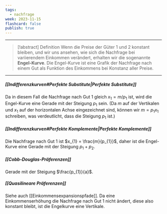 ```yaml
---
tags:
  - nachfrage
week: 2023-11-15
flashcard: false
publish: true
---
```

***

> [!abstract] Definition
> Wenn die Preise der Güter 1 und 2 konstant bleiben, und wir uns ansehen, wie sich die Nachfrage bei variierendem Einkommen verändert, erhalten wir die sogenannte **Engel-Kurve**.
> Die Engel-Kurve ist eine Grafik der Nachfrage nach einem Gut als Funktion des Einkommens bei Konstanz aller Preise.

***
##### [[Indifferenzkurven#Perfekte Substitute|Perfekte Substitute]]
Da in diesem Fall die Nachfrage nach Gut 1 gleich $x_1=m / p_1$ ist, wird die Engel-Kurve eine Gerade mit der Steigung $p_1$ sein. (Da $m$ auf der Vertikalen und $x_1$ auf der horizontalen Achse eingezeichnet sind, können wir $m=p_1 x_1$ schreiben, was verdeutlicht, dass die Steigung $p_1$ ist.)

##### [[Indifferenzkurven#Perfekte Komplemente|Perfekte Komplemente]]
Die Nachfrage nach Gut 1 ist $x_{1} = \frac{m}{p_{1}}$, daher ist die Engel-Kurve eine Gerade mit der Steigung $p_{1} + p_{2}$.

##### [[Cobb-Douglas-Präferenzen]]
Gerade mit der Steigung $\frac{p_{1}}{a}$.

##### [[Quasilineare Präferenzen]]
Siehe auch [[Einkommensexpansionspfade]]. Da eine Einkommenserhöhung die Nachfrage nach Gut 1 nicht ändert, diese also konstant bleibt, ist die Engelkurve eine Vertikale.